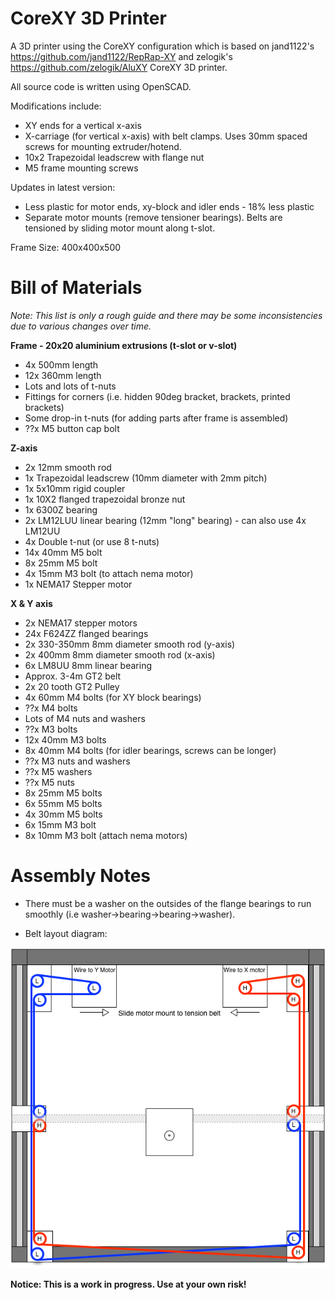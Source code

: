 CoreXY 3D Printer
==================

A 3D printer using the CoreXY configuration which is based on jand1122's https://github.com/jand1122/RepRap-XY and zelogik's https://github.com/zelogik/AluXY CoreXY 3D printer. 

All source code is written using OpenSCAD.


Modifications include:
* XY ends for a vertical x-axis
* X-carriage (for vertical x-axis) with belt clamps. Uses 30mm spaced screws for mounting extruder/hotend. 
* 10x2 Trapezoidal leadscrew with flange nut
* M5 frame mounting screws

Updates in latest version:
* Less plastic for motor ends, xy-block and idler ends - 18% less plastic
* Separate motor mounts (remove tensioner bearings). Belts are tensioned by sliding motor mount along t-slot.


Frame Size: 400x400x500


Bill of Materials
==================

*Note: This list is only a rough guide and there may be some inconsistencies due to various changes over time.*


**Frame - 20x20 aluminium extrusions (t-slot or v-slot)**
* 4x 500mm length
* 12x 360mm length
* Lots and lots of t-nuts 
* Fittings for corners (i.e. hidden 90deg bracket, brackets, printed brackets)
* Some drop-in t-nuts (for adding parts after frame is assembled)
* ??x M5 button cap bolt

**Z-axis**
* 2x 12mm smooth rod
* 1x Trapezoidal leadscrew (10mm diameter with 2mm pitch)
* 1x 5x10mm rigid coupler 
* 1x 10X2 flanged trapezoidal bronze nut
* 1x 6300Z bearing 
* 2x LM12LUU linear bearing (12mm "long" bearing) - can also use 4x LM12UU 
* 4x Double t-nut (or use 8 t-nuts)
* 14x 40mm M5 bolt
* 8x 25mm M5 bolt
* 4x 15mm M3 bolt (to attach nema motor)
* 1x NEMA17 Stepper motor

**X & Y axis**
* 2x NEMA17 stepper motors
* 24x F624ZZ flanged bearings
* 2x 330-350mm 8mm diameter smooth rod (y-axis)
* 2x 400mm 8mm diameter smooth rod (x-axis)
* 6x LM8UU 8mm linear bearing 
* Approx. 3-4m GT2 belt 
* 2x 20 tooth GT2 Pulley
* 4x 60mm M4 bolts (for XY block bearings)
* ??x M4 bolts 
* Lots of M4 nuts and washers
* ??x M3 bolts
* 12x 40mm M3 bolts
* 8x 40mm M4 bolts (for idler bearings, screws can be longer)
* ??x M3 nuts and washers
* ??x M5 washers
* ??x M5 nuts
* 8x 25mm M5 bolts
* 6x 55mm M5 bolts
* 4x 30mm M5 bolts
* 6x 15mm M3 bolt 
* 8x 10mm M3 bolt (attach nema motors)



Assembly Notes
==============

* There must be a washer on the outsides of the flange bearings to run smoothly (i.e washer->bearing->bearing->washer). 

* Belt layout diagram:

![ScreenShot](/BeltLayoutDiagram.png)



**Notice: This is a work in progress. Use at your own risk!**

